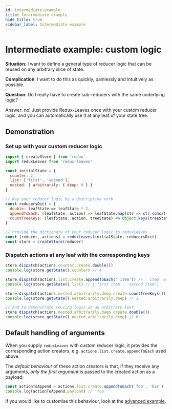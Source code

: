 ```yaml
---
id: intermediate-example
title: Intermediate example
hide_title: true
sidebar_label: Intermediate example
---
```


# Intermediate example: custom logic

**Situation**: I want to define a general type of reducer logic that can be reused on any arbitrary slice of state.

**Complication**: I want to do this as quickly, painlessly and intuitively as possible.

**Question**: Do I really have to create sub-reducers with the same underlying logic?

Answer: no! Just provide Redux-Leaves once with your custom reducer logic, and you can automatically use it at any leaf of your state tree.

## Demonstration

### Set up with your custom reducer logic
```js
import { createStore } from 'redux'
import reduxLeaves from 'redux-leaves'

const initialState = {
  counter: 2,
  list: ['first', 'second'],
  nested: { arbitrarily: { deep: 0 } }
}

// Key your reducer logic by a descriptive verb
const reducersDict = {
  double: leafState => leafState * 2,
  appendToEach: (leafState, action) => leafState.map(str => str.concat(action.payload)),
  countTreeKeys: (leafState, action, treeState) => Object.keys(treeState).length
}

// Provide the dictionary of your reducer logic to reduxLeaves
const [reducer, actions] = reduxLeaves(initialState, reducersDict)
const store = createStore(reducer)
```

### Dispatch actions at any leaf with the corresponding keys
```js
store.dispatch(actions.counter.create.double())
console.log(store.getState().counter) // 4

store.dispatch(actions.list.create.appendToEach(' item')) // ' item' will be the action payload
console.log(store.getState().list) // ['first item', 'second item']

store.dispatch(actions.nested.arbitrarily.deep.create.countTreeKeys())
console.log(store.getState().nested.arbitrarily.deep) // 3

// And to demonstrate reusing logic at an arbitrary leaf:
store.dispatch(actions.nested.arbitrarily.deep.create.double())
console.log(store.getState().nested.arbitrarily.deep) // 6
```

## Default handling of arguments
When you supply `reduxLeaves` with custom reducer logic, it provides the corresponding action creators, e.g. `actions.list.create.appendToEach` used above.

The *default behaviour* of these action creators is that, if they receive any arguments, *only the first argument* is passed to the created action as a payload:

```js
const actionToAppend = actions.list.create.appendToEach('foo', 'bar')
console.log(actionToAppend.payload) // 'foo'
```

If you would like to customise this behaviour, look at the [advanced example](advancedExample.md).